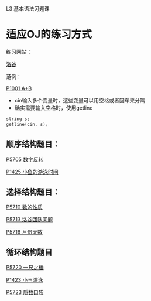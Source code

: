 L3 基本语法习题课
# 适应OJ的练习方式

练习网站：

[洛谷](http://www.luogu.com.cn)

范例：

[P1001 A+B](https://www.luogu.com.cn/problem/P1001)

* cin输入多个变量时，这些变量可以用空格或者回车来分隔
* 确实需要输入空格时，使用getline

```cpp
string s;
getline(cin, s);
```





## 顺序结构题目：

[P5705 数字反转](https://www.luogu.com.cn/problem/P5705)

[P1425 小鱼的游泳时间](https://www.luogu.com.cn/problem/P1425)

## 选择结构题目：

[P5710 数的性质](https://www.luogu.com.cn/problem/P5710)

[P5713 洛谷团队问题](https://www.luogu.com.cn/problem/P5713)

[P5716 月份天数](https://www.luogu.com.cn/problem/P5716)

## 循环结构题目


[P5720 一尺之棰](https://www.luogu.com.cn/problem/P5720)

[P1423 小玉游泳](https://www.luogu.com.cn/problem/P1423)

[P5723 质数口袋](https://www.luogu.com.cn/problem/P5723) 